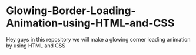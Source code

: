 # Glowing-Border-Loading-Animation-using-HTML-and-CSS
Hey guys in this repository we will make a glowing corner loading animation by using HTML and CSS
